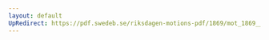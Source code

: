 ```yaml
---
layout: default
UpRedirect: https://pdf.swedeb.se/riksdagen-motions-pdf/1869/mot_1869__ak__00299/mot_1869__ak__00299_001.pdf
---
```

